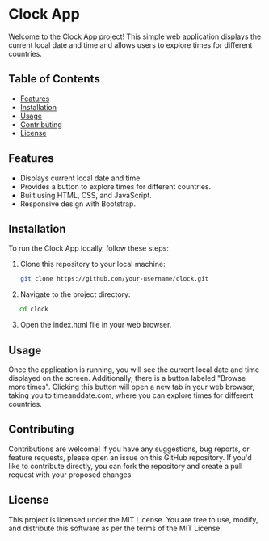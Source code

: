 # Clock App

Welcome to the Clock App project! This simple web application displays the current local date and time and allows users to explore times for different countries.

## Table of Contents

- [Features](#features)
- [Installation](#installation)
- [Usage](#usage)
- [Contributing](#contributing)
- [License](#license)

## Features

- Displays current local date and time.
- Provides a button to explore times for different countries.
- Built using HTML, CSS, and JavaScript.
- Responsive design with Bootstrap.

## Installation

To run the Clock App locally, follow these steps:

1. Clone this repository to your local machine:

   ```bash
   git clone https://github.com/your-username/clock.git
   ```
   
2. Navigate to the project directory:

```bash
   cd clock
```

3. Open the index.html file in your web browser.

## Usage

Once the application is running, you will see the current local date and time displayed on the screen. Additionally, there is a button labeled "Browse more times". Clicking this button will open a new tab in your web browser, taking you to timeanddate.com, where you can explore times for different countries.

## Contributing

Contributions are welcome! If you have any suggestions, bug reports, or feature requests, please open an issue on this GitHub repository. If you'd like to contribute directly, you can fork the repository and create a pull request with your proposed changes.

## License

This project is licensed under the MIT License. You are free to use, modify, and distribute this software as per the terms of the MIT License.
